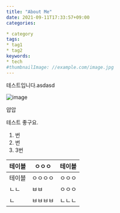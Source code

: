 ```yaml
---
title: "About Me"
date: 2021-09-11T17:33:57+09:00
categories:

* category
tags:
* tag1
* tag2
keywords:
* tech
#thumbnailImage: //example.com/image.jpg
---
```


테스트입니다.asdasd

![image](https://media.vlpt.us/images/tosky1125/post/17729a4d-6fbf-4b60-a4c4-c03a854f5156/test.jpeg)

얍압

테스트 좋구요.

1. 번
2. 번
3. 3번

| 테이블 | ㅇㅇㅇ | 테이블 |
| --- | --- | --- |
| 테이블 | ㅇㅇㅇㅇ | ㅇㅇㅇ |
| ㄴㄴ | ㅂㅂ | ㅇㅇㅇ |
| ㄴ | ㅂㅂㅂㅂ | ㄴㄴㄴ |
<br>
<br>
